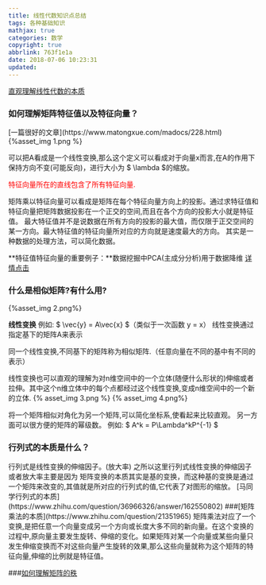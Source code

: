 ```yaml
---
title: 线性代数知识点总结
tags: 各种基础知识
mathjax: true
categories: 数学
copyright: true
abbrlink: 763f1e1a
date: 2018-07-06 10:23:31
updated:
---
```

[直观理解线性代数的本质](https://charlesliuyx.github.io/2017/10/06/%E3%80%90%E7%9B%B4%E8%A7%82%E8%AF%A6%E8%A7%A3%E3%80%91%E7%BA%BF%E6%80%A7%E4%BB%A3%E6%95%B0%E7%9A%84%E6%9C%AC%E8%B4%A8/#%E7%9F%A9%E9%98%B5%E4%B8%8E%E7%BA%BF%E6%80%A7%E5%8F%98%E6%8D%A2)
<h3>如何理解矩阵特征值以及特征向量？</h3>
[一篇很好的文章](https://www.matongxue.com/madocs/228.html)
<!--more-->
{%asset_img 1.png %}

可以把A看成是一个线性变换,那么这个定义可以看成对于向量x而言,在A的作用下保持方向不变(可能反向)，进行大小为 $ \lambda $的缩放。

<font color = "red">特征向量所在的直线包含了所有特征向量.</font>

矩阵乘以特征向量可以看成是矩阵在每个特征向量方向上的投影。通过求特征值和特征向量把矩阵数据投影在一个正交的空间,而且在各个方向的投影大小就是特征值。 最大特征值并不是说数据在所有方向的投影的最大值，而仅限于正交空间的某一方向。最大特征值的特征向量所对应的方向就是速度最大的方向。
其实是一种数据的处理方法，可以简化数据。

**特征值特征向量的重要例子：**数据挖掘中PCA(主成分分析)用于数据降维
[详情点击](https://blog.csdn.net/hjq376247328/article/details/80640544)
<h3>什么是相似矩阵?有什么用?</h3>
{%asset_img 2.png%}

**线性变换**
例如:
$ \vec{y} = A\vec{x} $（类似于一次函数 y = x）
线性变换通过指定基下的矩阵A来表示

同一个线性变换,不同基下的矩阵称为相似矩阵.（任意向量在不同的基中有不同的表示）

线性变换也可以直观的理解为对n维空间中的一个立体(随便什么形状的)伸缩或者拉伸。其中这个n维立体中的每个点都经过这个线性变换,变成n维空间中的一个新的立体.
{% asset_img 3.png %}
{% asset_img 4.png%}

将一个矩阵相似对角化为另一个矩阵,可以简化坐标系,使看起来比较直观。
另一方面可以很方便的矩阵的幂级数。
例如: $ A^k = P\Lambda^kP^{-1} $

<h3>行列式的本质是什么？</h3>
行列式是线性变换的伸缩因子。(放大率)
之所以这里行列式线性变换的伸缩因子或者放大率主要是因为 矩阵变换的本质其实是基的变换，而这种基的变换是通过一个矩阵来改变的,其值就是所对应的行列式的值,它代表了对图形的缩放。
[马同学行列式的本质](https://www.zhihu.com/question/36966326/answer/162550802)
###[矩阵乘法的本质](https://www.zhihu.com/question/21351965)
矩阵乘法对应了一个变换,是把任意一个向量变成另一个方向或长度大多不同的新向量。在这个变换的过程中,原向量主要发生旋转、伸缩的变化。如果矩阵对某一个向量或某些向量只发生伸缩变换而不对这些向量产生旋转的效果,那么这些向量就称为这个矩阵的特征向量,伸缩的比例就是特征值。

###[如何理解矩阵的秩](https://www.zhihu.com/question/21605094)
